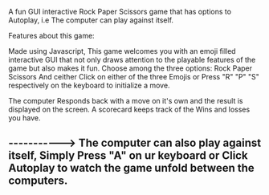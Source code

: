 A fun GUI interactive  Rock Paper Scissors game that has options to Autoplay, i.e The computer can play against itself.

Features about this game:

Made using Javascript, This game welcomes you with an emoji filled interactive GUI that not only draws attention to the playable features of the game but also makes it fun. Choose among the three options: Rock Paper Scissors
And ceither Click on either of the three Emojis or Press "R" "P" "S" respectively on the keyboard to initialize a move.

The computer Responds back with a move on it's own and the result is displayed on the screen. A scorecard keeps track of the Wins and losses you have.

----------->
The computer can also play against itself, Simply Press "A" on ur keyboard or Click Autoplay to watch the game unfold between the computers.
---------------

